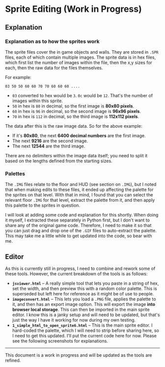 # Sprite Editing (Work in Progress)

## Explanation

### Explanation as to how the sprites work
The sprite files cover the in game objects and walls. They are stored in `.SPR` files, each of which contain multiple images. The sprite data is in hex files, which first list the number of images within the file, then the x,y sizes for each, then the raw data for the files themselves.

For example:
```
03 50 50 60 60 70 70 60 60 60 ....
```
- `03` converted to hex would be `3`. `0c` would be `12`. That's the number of images within this sprite.
- `50` in hex is `80` in decimal, so the first image is **80x80 pixels**.
- `60` in hex is `96` in decimal, so the second image is **96x96 pixels**.
- `70` in hex is `112` in decimal, so the third image is **112x112 pixels**.

The data after this is the raw image data. So for the above example:
- If it's **80x80**, the next **6400 decimal numbers** are the first image.
- The next **9216** are the second image.
- The next **12544** are the third image.

There are no delimiters within the image data itself; you need to split it based on the lengths defined from the starting sizes.

### Palettes
The `.IMG` files relate to the floor and HUD (see section on `.IMG`), but I noted that when making edits to these files, it ended up affecting the palette for the sprites on that level. With that in mind, I found that you can select the relevant floor `.IMG` for that level, extract the palette from it, and then apply this palette to the sprites in question.

I will look at adding some code and explanation for this shortly. When doing it myself, I extracted these separately in Python first, but I don't want to share any of the original game code. Therefore, I need to make it so that you can just drag and drop one of the `.GIF` files to auto-extract the palette. This may take me a little while to get updated into the code, so bear with me.

## Editor
As this is currently still in progress, I need to combine and rework some of these tools. However, the current breakdown of the tools is as follows:

- **`jsviewer.html`** – A really simple tool that lets you paste in a string of hex, set the width, and then preview this with a random color palette. This is superseded but left here for reference as it might be of use to people.
- **`imageconvert.html`** – This lets you load a `.PNG` file, applies the palette to it, and then has an export image option. This will export the image **into browser local storage**. This can then be imported in the main sprite editor. I know this is a janky setup and will need to be updated, but that's just the way I have it working for now during my own testing.
- **`1_simple_html_to_open_sprite6.html`** – This is the main sprite editor. I hard-coded the palette, which I will need to strip before sharing here, so I need to get this updated. I'll put the current code here for now. Please see the following screenshots for explanations.

---

This document is a work in progress and will be updated as the tools are refined.

